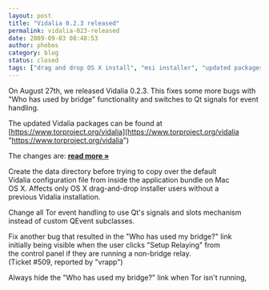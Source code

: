 ```yaml
---
layout: post
title: "Vidalia 0.2.3 released"
permalink: vidalia-023-released
date: 2009-09-03 08:48:53
author: phobos
category: blog
status: closed
tags: ["drag and drop OS X install", "msi installer", "updated packages", "vidalia bundle"]
---
```


On August 27th, we released Vidalia 0.2.3. This fixes some more bugs with "Who has used by bridge" functionality and switches to Qt signals for event handling.

The updated Vidalia packages can be found at [https://www.torproject.org/vidalia](https://www.torproject.org/vidalia "https://www.torproject.org/vidalia")

The changes are: [**read more »**](https://blog.torproject.org/blog/vidalia-023-released)

Create the data directory before trying to copy over the default  
 Vidalia configuration file from inside the application bundle on Mac  
 OS X. Affects only OS X drag-and-drop installer users without a  
 previous Vidalia installation.

Change all Tor event handling to use Qt's signals and slots mechanism  
 instead of custom QEvent subclasses.

Fix another bug that resulted in the "Who has used my bridge?" link  
 initially being visible when the user clicks "Setup Relaying" from  
 the control panel if they are running a non-bridge relay.  
 (Ticket \#509, reported by "vrapp")

Always hide the "Who has used my bridge?" link when Tor isn't running,  

